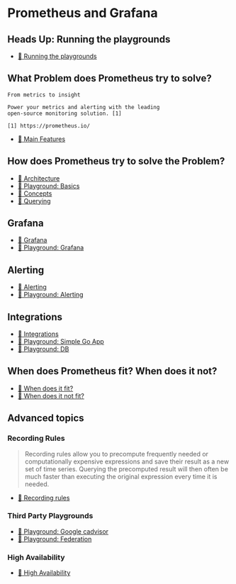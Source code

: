 # Prometheus and Grafana

## Heads Up: Running the playgrounds

* [📕 Running the playgrounds](playgrounds/run.md)

## What Problem does Prometheus try to solve?

    From metrics to insight

    Power your metrics and alerting with the leading
    open-source monitoring solution. [1] 

    [1] https://prometheus.io/

* [🔗 Main Features](https://prometheus.io/docs/introduction/overview/#features)

## How does Prometheus try to solve the Problem?

* [📕 Architecture](concepts/architecture.md)
* [🧰 Playground: Basics](playgrounds/basics.md)
* [📕 Concepts](concepts/concepts.md)
* [📕 Querying](concepts/querying.md)

## Grafana

* [📕 Grafana](concepts/grafana.md)
* [🧰 Playground: Grafana](playgrounds/grafana.md)

## Alerting

* [📕 Alerting](concepts/alerting.md)
* [🧰 Playground: Alerting](playgrounds/alerting.md)

## Integrations

* [📕 Integrations](concepts/integrations.md)
* [🧰 Playground: Simple Go App](playgrounds/third_party/simple_go_app.md)
* [🧰 Playground: DB](playgrounds/db.md)

## When does Prometheus fit? When does it not?

* [🔗 When does it fit?](https://prometheus.io/docs/introduction/overview/#when-does-it-fit)
* [🔗 When does it not fit?](https://prometheus.io/docs/introduction/overview/#when-does-it-not-fit)

## Advanced topics

### Recording Rules

> Recording rules allow you to precompute frequently needed or computationally expensive expressions and save their result as a new set of time series. Querying the precomputed result will then often be much faster than executing the original expression every time it is needed.

* [🔗 Recording rules](https://prometheus.io/docs/prometheus/latest/configuration/recording_rules/#recording-rules)

### Third Party Playgrounds

* [🧰 Playground: Google cadvisor](playgrounds/third_party/cadvisor.md)
* [🧰 Playground: Federation](playgrounds/third_party/federation.md)

### High Availability

* [📕 High Availability](concepts/ha.md)
